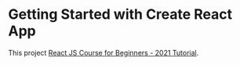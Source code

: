 # Getting Started with Create React App

This project [React JS Course for Beginners - 2021 Tutorial](https://www.youtube.com/watch?v=nTeuhbP7wdE).

